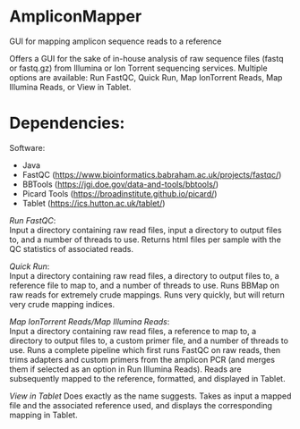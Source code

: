 # AmpliconMapper

GUI for mapping amplicon sequence reads to a reference

Offers a GUI for the sake of in-house analysis of raw sequence files (fastq or fastq.gz) from Illumina or Ion Torrent sequencing services. Multiple options are available: Run FastQC, Quick Run, Map IonTorrent Reads, Map Illumina Reads, or View in Tablet.

# Dependencies:

Software:
- Java
- FastQC (https://www.bioinformatics.babraham.ac.uk/projects/fastqc/)
- BBTools (https://jgi.doe.gov/data-and-tools/bbtools/)
- Picard Tools (https://broadinstitute.github.io/picard/)
- Tablet (https://ics.hutton.ac.uk/tablet/)

*Run FastQC*:  
Input a directory containing raw read files, input a directory to output files to, and a number of threads to use.
Returns html files per sample with the QC statistics of associated reads. 

*Quick Run*:  
Input a directory containing raw read files, a directory to output files to, a reference file to map to, and a number of threads to use. Runs BBMap on raw reads for extremely crude mappings. Runs very quickly, but will return very crude mapping indices. 

*Map IonTorrent Reads/Map Illumina Reads*:    
Input a directory containing raw read files, a reference to map to, a directory to output files to, a custom primer file, and a number of threads to use. Runs a complete pipeline which first runs FastQC on raw reads, then trims adapters and custom primers from the amplicon PCR (and merges them if selected as an option in Run Illumina Reads). Reads are subsequently mapped to the reference, formatted, and displayed in Tablet. 

*View in Tablet*
Does exactly as the name suggests. Takes as input a mapped file and the associated reference used, and displays the corresponding mapping in Tablet. 

